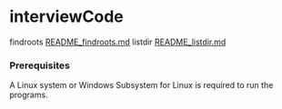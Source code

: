# interviewCode

findroots   [README_findroots.md](https://gist.github.com/PurpleBooth/b24679402957c63ec426)
listdir     [README_listdir.md](https://gist.github.com/PurpleBooth/b24679402957c63ec426)



### Prerequisites

A Linux system or Windows Subsystem for Linux is required to run the programs.


